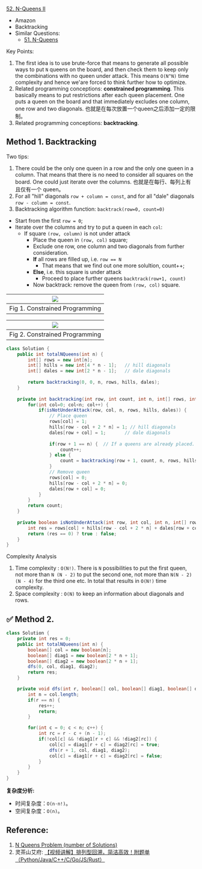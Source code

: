 [52. N-Queens II](https://leetcode.com/problems/n-queens-ii/)

* Amazon
* Backtracking
* Similar Questions:
    * [51. N-Queens](https://leetcode.com/problems/n-queens/)
    

Key Points:     
1. The first idea is to use brute-force that means to generate all possible ways
to put `N` queens on the board, and then check them to keep only the combinations
with no queen under attack. This means `O(N^N)` time complexity and hence we'are
forced to think further how to optimize.
2. Related programming conceptions: **constrained programming**. This basically
means to put restrictions after each queen placement. One puts a queen on the board
and that immediately excludes one column, one row and two diagonals. 
也就是在每次放置一个queen之后添加一定的限制。 
3. Related programming conceptions: **backtracking**. 

## Method 1. Backtracking
Two tips:
1. There could be the only one queen in a row and the only one queen in a column.
That means that there is no need to consider all squares on the board. One could
just iterate over the columns. 也就是在每行、每列上有且仅有一个 queen。
2. For all "hill" diagonals `row + column = const`, and for all "dale" diagonals
`row - column = const`.
3. Backtracking algorithm function: `backtrack(row=0, count=0)`
  * Start from the first `row = 0`;
  * Iterate over the columns and try to put a queen in each `col`:
      * If square `(row, column)` is not under attack
          * Place the queen in `(row, col)` square;
          * Exclude one row, one column and two diagonals from further consideration.
          * **If** all rows are filled up, i.e. `row == N`
              * That means that we find out one more solultion, count++;
          * **Else**, i.e. this square is under attack
              * Proceed to place further queens `backtrack(row+1, count)`
          * Now backtrack: remove the queen from `(row, col)` square.

| ![](images/52_pic_contrained_programming.png) |
|---|
| Fig 1. Constrained Programming |

| ![](images/52_diagonals.png) |
|---|
| Fig 2. Constrained Programming |

```java
class Solution {
    public int totalNQueens(int n) {
        int[] rows = new int[n];
        int[] hills = new int[4 * n - 1];   // hill diagonals
        int[] dales = new int[2 * n - 1];   // dale diagonals
        
        return backtracking(0, 0, n, rows, hills, dales);
    }
    
    private int backtracking(int row, int count, int n, int[] rows, int[] hills, int[] dales) {
        for(int col=0; col<n; col++) {
            if(isNotUnderAttack(row, col, n, rows, hills, dales)) {
                // Place queen
                rows[col] = 1;
                hills[row - col + 2 * n] = 1; // hill diagonals
                dales[row + col] = 1;       // dale diagonals
                
                if(row + 1 == n) {  // If a queens are already placed.
                    count++;
                } else {
                    count = backtracking(row + 1, count, n, rows, hills, dales);
                }
                // Remove queen
                rows[col] = 0;
                hills[row - col + 2 * n] = 0;
                dales[row + col] = 0;
            }
        }
        return count;
    }
    
    private boolean isNotUnderAttack(int row, int col, int n, int[] rows, int[] hills, int[] dales) {
        int res = rows[col] + hills[row - col + 2 * n] + dales[row + col];
        return (res == 0) ? true : false;
    }
}
```
Complexity Analysis
1. Time complexity : `O(N!)`. There is `N` possibilities to put the first queen, not more than `N (N - 2)` to put the 
second one, not more than `N(N - 2)(N - 4)` for the third one etc. In total that results in `O(N!)` time complexity.
2. Space complexity : `O(N)` to keep an information about diagonals and rows.


## ✅ Method 2.
```java
class Solution {
    private int res = 0;
    public int totalNQueens(int n) {
        boolean[] col = new boolean[n];
        boolean[] diag1 = new boolean[2 * n + 1];
        boolean[] diag2 = new boolean[2 * n + 1];
        dfs(0, col, diag1, diag2);
        return res;
    }

    private void dfs(int r, boolean[] col, boolean[] diag1, boolean[] diag2) {
        int n = col.length;
        if(r == n) {
            res++;
            return;
        }

        for(int c = 0; c < n; c++) {
            int rc = r - c + (n - 1);
            if(!col[c] && !diag1[r + c] && !diag2[rc]) {
                col[c] = diag1[r + c] = diag2[rc] = true;
                dfs(r + 1, col, diag1, diag2);
                col[c] = diag1[r + c] = diag2[rc] = false;
            }
        }
    }
}
```
**复杂度分析:**
* 时间复杂度：`O(n⋅n!)`。
* 空间复杂度：`O(n)`。


## Reference:
1. [N Queens Problem (number of Solutions)](http://www.ic-net.or.jp/home/takaken/e/queen/)
2. 灵茶山艾府: [【视频讲解】排列型回溯，简洁高效！附题单（Python/Java/C++/C/Go/JS/Rust）](https://leetcode.cn/problems/n-queens-ii/solutions/2381883/hui-su-miao-sha-nhuang-hou-yi-ge-shi-pin-l41l/)
